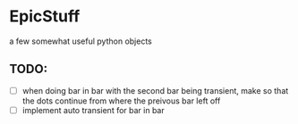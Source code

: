 # EpicStuff

a few somewhat useful python objects

## TODO:

-   [ ] when doing bar in bar with the second bar being transient, make so that the dots continue from where the preivous bar left off
-   [ ] implement auto transient for bar in bar
